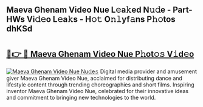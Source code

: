 ## Maeva Ghenam Video Nue L𝚎a𝚔ed N𝚞𝚍e - Part-HWs Vi𝚍𝚎o L𝚎a𝚔s - H𝚘𝚝 O𝚗𝚕yf𝚊ns P𝚑𝚘tos dhKSd

# <h2><a href="http://kf10jwo.oniu.top/?m=Maeva+Ghenam+Video+Nue">🔗👉 🔴 Maeva Ghenam Video Nue P𝚑ot𝚘𝚜 V𝚒d𝚎o</a></h2>

[![Maeva Ghenam Video Nue Nu𝚍e𝚜](https://i.imgur.com/0qMVB7G.gif)](http://kf10jwo.oniu.top/?m=Maeva+Ghenam+Video+Nue)
Digital media provider and amusement giver Maeva Ghenam Video Nue, acclaimed for distributing dance and lifestyle content through trending choreographies and short films. Inspiring inventor Maeva Ghenam Video Nue, celebrated for their innovative ideas and commitment to bringing new technologies to the world.  
